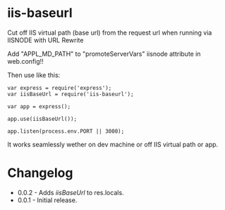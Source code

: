 iis-baseurl
===========

Cut off IIS virtual path (base url) from the request url when running via IISNODE with URL Rewrite

Add "APPL_MD_PATH" to "promoteServerVars" iisnode attribute in web.config!!

Then use like this:
```
var express = require('express');
var iisBaseUrl = require('iis-baseurl');

var app = express();

app.use(iisBaseUrl());

app.listen(process.env.PORT || 3000);
```

It works seamlessly wether on dev machine or off IIS virtual path or app.

Changelog
=========
* 0.0.2 - Adds _iisBaseUrl_ to res.locals.
* 0.0.1 - Initial release.

